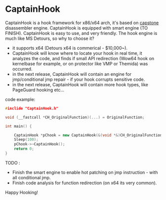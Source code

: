 # CaptainHook

CaptainHook is a hook framework for x86/x64 arch, it's based on [capstone](https://github.com/aquynh/capstone) disassembler engine. CaptainHook is equipped with smart engine (TO FINISH).
CaptainHook is easy to use, and very friendly.
The hook engine is much like MS Detours, so why to choose it?
* it supports x64 (Detours x64 is commerical - $10,000~).
* CaptainHook will know where to locate your hook in real time, it analyzes the code, and finds if small API redirection (Wow64 hook on kernelbase for example, or on protector like VMP or Themida) was occurred.
* in the next release, CaptainHook will contain an engine for jmp/conditional jmp repair - if your hook corrupts sensitive code.
* in the next release, CaptainHook will contain more hook types, like PageGuard hooking etc...

code example:
```c++
#inclide "CaptainHook.h"

void (__fastcall *CH_OriginalFunction)(...) = OriginalFunction;

int main() {

    CaptainHook *pChook = new CaptainHook(&(void *&)CH_OriginalFunction, HookedOriginalFunction);
    Sleep(100);
    pChook->~CaptainHook();
    return 0;
}
```
TODO :
* Finish the smart engine to enable hot patching on jmp instruction - with all conditional jmp.
* Finish code analysis for function redirection (on x64 its very common).

Happy Hooking!
